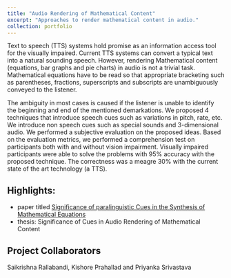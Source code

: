 ```yaml
---
title: "Audio Rendering of Mathematical Content"
excerpt: "Approaches to render mathematical content in audio."
collection: portfolio
---
```

Text to speech (TTS) systems hold promise as an information access tool for the visually impaired. Current TTS systems can convert a typical text into a natural sounding speech. However, rendering Mathematical content (equations, bar graphs and pie charts) in audio is not a trivial task. Mathematical equations have to be read so that appropriate bracketing such as parentheses, fractions, superscripts and subscripts are unambiguously conveyed to the listener.

The ambiguity in most cases is caused if the listener is unable to identify the beginning and end of the mentioned demarkations. We proposed 4 techniques that introduce speech cues such as variations in pitch, rate, etc. We introduce non speech cues such as special sounds and 3-dimensional audio. We performed a subjective evaluation on the proposed ideas. Based on the evaluation metrics, we performed a comprehension test on participants both with and without vision impairment. Visually impaired participants were able to solve the problems with 95% accuracy with the proposed technique. The correctness was a meagre 30% with the current state of the art technology (a TTS).

## Highlights:

* paper titled [Significance of paralinguistic Cues in the Synthesis of Mathematical Equations](http://ltrc.iiit.ac.in/icon/2014/proceedings/File36-p150.pdf)
* thesis: Significance of Cues in Audio Rendering of Mathematical Content

## Project Collaborators
Saikrishna Rallabandi, Kishore Prahallad and Priyanka Srivastava

